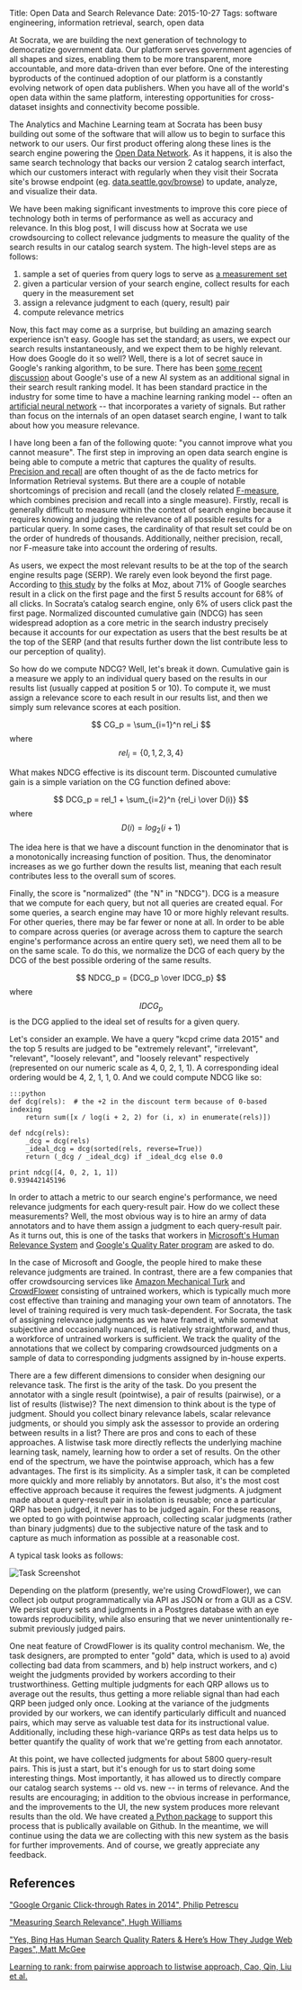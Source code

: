 Title: Open Data and Search Relevance
Date: 2015-10-27
Tags: software engineering, information retrieval, search, open data

At Socrata, we are building the next generation of technology to democratize
government data. Our platform serves government agencies of all shapes and
sizes, enabling them to be more transparent, more accountable, and more
data-driven than ever before. One of the interesting byproducts of the
continued adoption of our platform is a constantly evolving network of open data
publishers. When you have all of the world's open data within the same platform,
interesting opportunities for cross-dataset insights and connectivity become
possible.

The Analytics and Machine Learning team at Socrata has been busy building out
some of the software that will allow us to begin to surface this network to our
users. Our first product offering along these lines is the search engine
powering the
[Open Data Network](http://www.opendatanetwork.com). As it happens, it is also
the same search technology that backs our version 2 catalog search interfact,
which our customers interact with regularly when they visit their Socrata site's
browse endpoint (eg.
[data.seattle.gov/browse](http://data.seattle.gov/browse)) to update, analyze,
and visualize their data.

We have been making significant investments to improve this core piece of
technology both in terms of performance as well as accuracy and relevance. In this
blog post, I will discuss how at Socrata we use crowdsourcing to collect
relevance judgments to measure the quality of the search results in our catalog
search system. The high-level steps are as follows:

1. sample a set of queries from query logs to serve as [a measurement set](https://gist.github.com/rlvoyer/c5dc896a39ab69288024)
2. given a particular version of your search engine, collect results for each
   query in the measurement set
3. assign a relevance judgment to each (query, result) pair
4. compute relevance metrics

Now, this fact may come as a surprise, but building an amazing search experience
isn't easy. Google has set the standard; as users, we expect our search results
instantaneously, and we expect them to be highly relevant. How does Google do it
so well? Well, there is a lot of secret sauce in Google's ranking algorithm, to
be sure. There has been
[some recent discussion](http://www.bloomberg.com/news/articles/2015-10-26/google-turning-its-lucrative-web-search-over-to-ai-machines)
about Google's use of a new AI system as an additional signal in their search
result ranking model. It has been standard practice in the industry for some
time to have a machine learning ranking model -- often an
[artificial neural network](https://en.wikipedia.org/wiki/Artificial_neural_network)
-- that incorporates a variety of signals. But rather than focus on the
internals of an open dataset search engine, I want to talk about how you measure
relevance.

I have long been a fan of the following quote: "you cannot improve what you
cannot measure". The first step in improving an open data search engine is being
able to compute a metric that captures the quality of results.
[Precision and recall](https://en.wikipedia.org/wiki/Precision_and_recall) are
often thought of as the de facto metrics for Information Retrieval systems. But
there are a couple of notable shortcomings of precision and recall (and the
closely related
[F-measure](https://en.wikipedia.org/wiki/F1_score), which combines precision
and recall into a single measure). Firstly, recall is generally difficult to
measure within the context of search engine because it requires knowing and
judging the relevance of all possible results for a particular query. In some
cases, the cardinality of that result set could be on the order of hundreds of
thousands. Additionally, neither precision, recall, nor F-measure take into
account the ordering of results.

As users, we expect the most relevant results to be at the top of the search
engine results page (SERP). We rarely even look beyond the first page. According
to [this study](https://moz.com/blog/google-organic-click-through-rates-in-2014)
by the folks at Moz, about 71% of Google searches result in a click on the first
page and the first 5 results account for 68% of all clicks. In Socrata’s catalog
search engine, only 6% of users click past the first page. Normalized discounted
cumulative gain (NDCG) has seen widespread adoption as a core metric in the
search industry precisely because it accounts for our expectation as users that
the best results be at the top of the SERP (and that results further down the
list contribute less to our perception of quality).

So how do we compute NDCG? Well, let's break it down. Cumulative gain is a
measure we apply to an individual query based on the results in our results list
(usually capped at position 5 or 10). To compute it, we must assign a relevance
score to each result in our results list, and then we simply sum relevance
scores at each position.

$$ CG_p = \sum_{i=1}^n rel_i $$ where $$ rel_i = \{0, 1, 2, 3, 4\} $$

What makes NDCG effective is its discount term. Discounted cumulative gain is a
simple variation on the CG function defined above:

$$ DCG_p = rel_1 + \sum_{i=2}^n {rel_i \over D(i)} $$ where $$ D(i) = log_2(i + 1) $$

The idea here is that we have a discount function in the denominator that is a
monotonically increasing function of position. Thus, the denominator increases
as we go further down the results list, meaning that each result contributes
less to the overall sum of scores.

Finally, the score is "normalized" (the "N" in "NDCG"). DCG is a measure that we
compute for each query, but not all queries are created equal. For some queries,
a search engine may have 10 or more highly relevant results. For other queries,
there may be far fewer or none at all. In order to be able to compare across
queries (or average across them to capture the search engine's performance across
an entire query set), we need them all to be on the same scale. To do this, we
normalize the DCG of each query by the DCG of the best possible ordering of the
same results.

$$ NDCG_p = {DCG_p \over IDCG_p} $$ where $$ IDCG_p $$ is the DCG applied to the ideal
set of results for a given query.

Let's consider an example. We have a query "kcpd crime data 2015" and the top 5
results are judged to be "extremely relevant", "irrelevant", "relevant",
"loosely relevant", and "loosely relevant" respectively (represented on our
numeric scale as 4, 0, 2, 1, 1). A corresponding ideal ordering would be 4, 2,
1, 1, 0. And we could compute NDCG like so:

    :::python
    def dcg(rels):  # the +2 in the discount term because of 0-based indexing
        return sum([x / log(i + 2, 2) for (i, x) in enumerate(rels)])
    
    def ndcg(rels):
        _dcg = dcg(rels)
        _ideal_dcg = dcg(sorted(rels, reverse=True))
        return (_dcg / _ideal_dcg) if _ideal_dcg else 0.0
    
    print ndcg([4, 0, 2, 1, 1])
    0.939442145196


In order to attach a metric to our search engine's performance, we need
relevance judgments for each query-result pair. How do we collect these
measurements? Well, the most obvious way is to hire an army of data annotators
and to have them assign a judgment to each query-result pair. As it turns out,
this is one of the tasks that workers in
[Microsoft's Human Relevance System](http://searchengineland.com/bing-search-quality-rating-guidelines-130592)
and
[Google's Quality Rater program](http://marketingland.com/an-inside-look-at-what-googles-search-quality-raters-do-3969)
are asked to do.

In the case of Microsoft and Google, the people hired to make these relevance
judgments are trained. In contrast, there are a few companies that offer
crowdsourcing services like
[Amazon Mechanical Turk](https://www.mturk.com/mturk/welcome) and
[CrowdFlower](http://www.crowdflower.com/) consisting of untrained workers,
which is typically much more cost effective than training and managing your own
team of annotators. The level of training required is very much task-dependent.
For Socrata, the task of assigning relevance judgments as we have framed it,
while somewhat subjective and occasionally nuanced, is relatively
straightforward, and thus, a workforce of untrained workers is sufficient. We
track the quality of the annotations that we collect by comparing crowdsourced
judgments on a sample of data to corresponding judgments assigned by in-house
experts.

There are a few different dimensions to consider when designing our relevance
task. The first is the arity of the task. Do you present the annotator with a
single result (pointwise), a pair of results (pairwise), or a list of results
(listwise)? The next dimension to think about is the type of judgment. Should
you collect binary relevance labels, scalar relevance judgments, or should you
simply ask the assessor to provide an ordering between results in a list? There
are pros and cons to each of these approaches. A listwise task more directly
reflects the underlying machine learning task, namely, learning how to order a
set of results. On the other end of the spectrum, we have the pointwise
approach, which has a few advantages. The first is its simplicity. As a simpler
task, it can be completed more quickly and more reliably by annotators. But
also, it's the most cost effective approach because it requires the fewest
judgments. A judgment made about a query-result pair in isolation is reusable;
once a particular QRP has been judged, it never has to be judged again. For
these reasons, we opted to go with pointwise approach, collecting scalar
judgments (rather than binary judgments) due to the subjective nature of the
task and to capture as much information as possible at a reasonable cost.

A typical task looks as follows:

![Task Screenshot]({attach}images/unit.pedestrian_counts.png)

Depending on the platform (presently, we're using CrowdFlower), we can collect
job output programmatically via API as JSON or from a GUI as a CSV. We persist
query sets and judgments in a Postgres database with an eye towards
reproducibility, while also ensuring that we never unintentionally re-submit
previously judged pairs.

One neat feature of CrowdFlower is its quality control mechanism. We, the task
designers, are prompted to enter "gold" data, which is used to a) avoid
collecting bad data from scammers, and b) help instruct workers, and c) weight
the judgments provided by workers according to their trustworthiness. Getting
multiple judgments for each QRP allows us to average out the results, thus
getting a more reliable signal than had each QRP been judged only once. Looking
at the variance of the judgments provided by our workers, we can identify
particularly difficult and nuanced pairs, which may serve as valuable test data
for its instructional value. Additionally, including these high-variance QRPs as
test data helps us to better quantify the quality of work that we're getting
from each annotator.

At this point, we have collected judgments for about 5800 query-result
pairs. This is just a start, but it's enough for us to start doing some
interesting things. Most importantly, it has allowed us to directly compare our
catalog search systems -- old vs. new -- in terms of relevance. And the results
are encouraging; in addition to the obvious increase in performance, and the
improvements to the UI, the new system produces more relevant results than the
old. We have created [a Python package](http://www.github.com/socrata/arcs) to
support this process that is publically available on Github. In the meantime, we
will continue using the data we are collecting with this new system as the basis
for further improvements. And of course, we greatly appreciate any feedback.

## References

["Google Organic Click-through Rates in 2014", Philip Petrescu](https://moz.com/blog/google-organic-click-through-rates-in-2014)

["Measuring Search Relevance", Hugh Williams](http://hughewilliams.com/2014/10/11/measuring-search-relevance/)

["Yes, Bing Has Human Search Quality Raters & Here’s How They Judge Web Pages", Matt McGee](http://searchengineland.com/bing-search-quality-rating-guidelines-130592)

[Learning to rank: from pairwise approach to listwise approach, Cao, Qin, Liu et al.](http://research.microsoft.com/en-us/people/tyliu/listnet.pdf)
